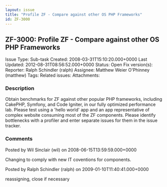 ```yaml
---
layout: issue
title: "Profile ZF - Compare against other OS PHP Frameworks"
id: ZF-3000
---
```


ZF-3000: Profile ZF - Compare against other OS PHP Frameworks
-------------------------------------------------------------

 Issue Type: Sub-task Created: 2008-03-31T15:10:20.000+0000 Last Updated: 2012-08-31T08:56:52.000+0000 Status: Open Fix version(s): 
 Reporter:  Ralph Schindler (ralph)  Assignee:  Matthew Weier O'Phinney (matthew)  Tags: 
 Related issues: 
 Attachments: 
### Description

Obtain benchmarks for ZF against other popular PHP frameworks, including CakePHP, Symfony, and Code Igniter, in our fully optimized performance lab. Please test using a 'hello world' app and an app representative of complex website consuming most of the ZF components. Please identify bottlenecks with a profiler and enter separate issues for them in the issue tracker.

 

 

### Comments

Posted by Wil Sinclair (wil) on 2008-06-15T13:59:59.000+0000

Changing to comply with new IT coventions for components.

 

 

Posted by Ralph Schindler (ralph) on 2009-01-10T11:40:41.000+0000

reassigning, close if necessary

 

 